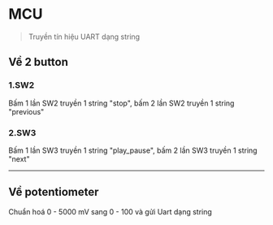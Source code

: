 # MCU
> Truyền tín hiệu UART dạng string  
## Về 2 button 
### 1.SW2 
Bấm 1 lần SW2 truyền 1 string "stop", bấm 2 lần SW2 truyền 1 string "previous" 
### 2.SW3 
Bấm 1 lần SW3 truyền 1 string "play_pause", bấm 2 lần SW3 truyền 1 string "next" 
___
## Về potentiometer
Chuẩn hoá 0 - 5000 mV sang 0 - 100 và gửi Uart dạng string
